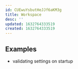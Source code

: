 ```yaml
---
id: CUEwuYsbutHeJJf6aKM3g
title: Workspace
desc: ''
updated: 1632764333519
created: 1632764333519
---
```


## Examples

- validating settings on startup